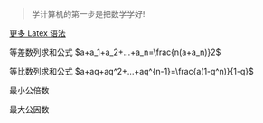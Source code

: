 > 学计算机的第一步是把数学学好!

[更多 Latex 语法](https://zhuanlan.zhihu.com/p/59412540)

等差数列求和公式
$a+a_1+a_2+...+a_n=\frac{n(a+a_n)}2$

等比数列求和公式
$a+aq+aq^2+...+aq^{n-1}=\frac{a(1-q^n)}{1-q}$

最小公倍数

最大公因数

